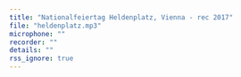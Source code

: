 ```yaml
---
title: "Nationalfeiertag Heldenplatz, Vienna - rec 2017"
file: "heldenplatz.mp3"
microphone: ""
recorder: ""
details: ""
rss_ignore: true
---
```


